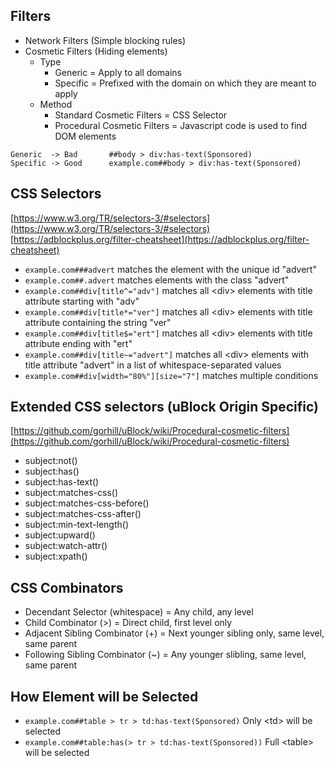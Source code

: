 ## Filters

- Network Filters (Simple blocking rules)
- Cosmetic Filters (Hiding elements)
  - Type
    - Generic = Apply to all domains
    - Specific = Prefixed with the domain on which they are meant to apply
  - Method
    - Standard Cosmetic Filters = CSS Selector
    - Procedural Cosmetic Filters = Javascript code is used to find DOM elements
```
Generic  -> Bad       ##body > div:has-text(Sponsored)
Specific -> Good      example.com##body > div:has-text(Sponsored)
```


## CSS Selectors

[https://www.w3.org/TR/selectors-3/#selectors](https://www.w3.org/TR/selectors-3/#selectors)
[https://adblockplus.org/filter-cheatsheet](https://adblockplus.org/filter-cheatsheet)

- `example.com###advert` matches the element with the unique id "advert"
- `example.com##.advert` matches elements with the class "advert"
- `example.com##div[title^="adv"]` matches all \<div\> elements with title attribute starting with "adv"
- `example.com##div[title*="ver"]` matches all \<div\> elements with title attribute containing the string "ver"
- `example.com##div[title$="ert"]` matches all \<div\> elements with title attribute ending with "ert"
- `example.com##div[title~="advert"]` matches all \<div\> elements with title attribute "advert" in a list of whitespace-separated values
- `example.com##div[width="80%"][size="7"]` matches multiple conditions


## Extended CSS selectors (uBlock Origin Specific)

[https://github.com/gorhill/uBlock/wiki/Procedural-cosmetic-filters](https://github.com/gorhill/uBlock/wiki/Procedural-cosmetic-filters)

- subject:not()
- subject:has()
- subject:has-text()
- subject:matches-css()
- subject:matches-css-before()
- subject:matches-css-after()
- subject:min-text-length()
- subject:upward()
- subject:watch-attr()
- subject:xpath()


## CSS Combinators

- Decendant Selector (whitespace) = Any child, any level
- Child Combinator (>) = Direct child, first level only
- Adjacent Sibling Combinator (+) = Next younger sibling only, same level, same parent
- Following Sibling Combinator (~) = Any younger slibling, same level,  same parent


## How Element will be Selected

- `example.com##table > tr > td:has-text(Sponsored)` Only \<td\> will be selected
- `example.com##table:has(> tr > td:has-text(Sponsored))` Full \<table\> will be selected

